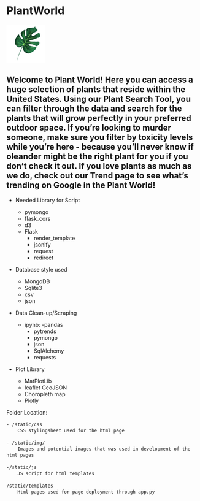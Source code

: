 # PlantWorld

<img src= "/static/img/monstera.png" height="100" width="100">

## Welcome to Plant World! Here you can access a huge selection of plants that reside within the United States. Using our Plant Search Tool, you can filter through the data and search for the plants that will grow perfectly in your preferred outdoor space. If you’re looking to murder someone, make sure you filter by toxicity levels while you’re here - because you’ll never know if oleander might be the right plant for you if you don’t check it out. If you love plants as much as we do, check out our Trend page to see what’s trending on Google in the Plant World! 

* Needed Library for Script
    - pymongo
    - flask_cors
    - d3
    - Flask
        - render_template
        - jsonify
        - request
        - redirect

    


* Database style used
    - MongoDB
    - Sqlite3
    - csv
    - json


* Data Clean-up/Scraping
    - ipynb: 
        -pandas
        - pytrends
        - pymongo
        - json
        - SqlAlchemy
        - requests


* Plot Library
    - MatPlotLib
    - leaflet GeoJSON
    - Choropleth map
    - Plotly


Folder Location: 

    - /static/css
        CSS stylingsheet used for the html page

    - /static/img/
        Images and potential images that was used in development of the html pages

    -/static/js
        JS script for html templates

    /static/templates
        Html pages used for page deployment through app.py


    


    

        


